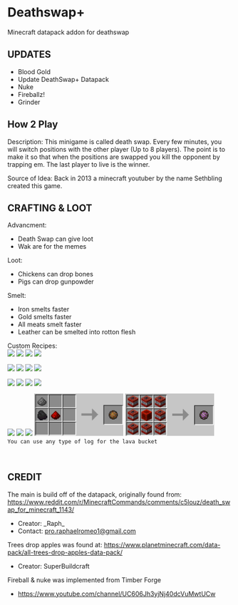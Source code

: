 # Deathswap+
Minecraft datapack addon for deathswap

## UPDATES ##
- Blood Gold <br>
- Update DeathSwap+ Datapack <br>
- Nuke <br>
- Fireballz! <br>
- Grinder


## How 2 Play ##
Description: This minigame is called death swap. Every few minutes, you will switch positions with the other player (Up to 8 players). The point is to make it so that when
the positions are swapped you kill the opponent by trapping em. The last player to live is the winner.

Source of Idea: Back in 2013 a minecraft youtuber by the name Sethbling created this game.


## CRAFTING & LOOT ##

Advancment:
- Death Swap can give loot
- Wak are for the memes

Loot:
- Chickens can drop bones
- Pigs can drop gunpowder

Smelt:   
- Iron smelts faster
- Gold smelts faster
- All meats smelt faster
- Leather can be smelted into rotton flesh


Custom Recipes:   
<img src="githubImages/CreeperEgg.png" width="200"> <img src="githubImages/SpiderEgg.png" width="200"> <img src="githubImages/SkeletonEgg.png" width="200"> <img src="githubImages/ZombieEgg.png" width="200">

<img src="githubImages/Wool2String.png" width="200"> <img src="githubImages/leather2rotton.png" width="200"> <img src="githubImages/ender2chorus.png" width="200"> <img src="githubImages/Enderpearl.png" width="200">

<img src="githubImages/cobweb.png" width="200"> <img src="githubImages/Spawner.png" width="200"> <img src="githubImages/Elytra.png" width="200"> <img src="githubImages/EndCrystal.png" width="200">

<img src="githubImages/TNT.png" width="200"> <img src="githubImages/Totem.png" width="200"> <img src="githubImages/LavaBucket.png" width="200"> <img src="githubImages/Fireball.png" width="200"> <img src="githubImages/nuke.png" width="200"> <br>
`You can use any type of log for the lava bucket`


<br>

## CREDIT ##
The main is build off of the datapack, originally found from: https://www.reddit.com/r/MinecraftCommands/comments/c5louz/death_swap_for_minecraft_1143/

- Creator: \_Raph\_
- Contact: pro.raphaelromeo1@gmail.com

Trees drop apples was found at: https://www.planetminecraft.com/data-pack/all-trees-drop-apples-data-pack/

- Creator: SuperBuildcraft

Fireball & nuke was implemented from Timber Forge
 - https://www.youtube.com/channel/UC606Jh3yjNj40dcVuMwtUCw